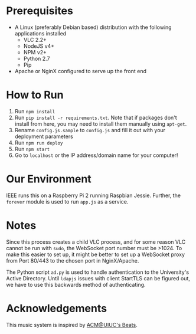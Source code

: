 # Prerequisites

* A Linux (preferably Debian based) distribution with the following applications installed
	* VLC 2.2+
	* NodeJS v4+
	* NPM v2+
	* Python 2.7
	* Pip
* Apache or NginX configured to serve up the front end

# How to Run

1. Run `npm install`
2. Run `pip install -r requirements.txt`. Note that if packages don't install from here, you may need to install them manually using `apt-get`.
2. Rename `config.js.sample` to `config.js` and fill it out with your deployment parameters
3. Run `npm run deploy`
4. Run `npm start`
5. Go to `localhost` or the IP address/domain name for your computer!

# Our Environment

IEEE runs this on a Raspberry Pi 2 running Raspbian Jessie. Further, the `forever` module is used to run `app.js` as a service. 

# Notes

Since this process creates a child VLC process, and for some reason VLC cannot be run with `sudo`, the WebSocket port number must be >1024. To make this easier to set up, it might be better to set up a WebSocket proxy from Port 80/443 to the chosen port in NginX/Apache.

The Python script `ad.py` is used to handle authentication to the University's Active Directory. Until `ldapjs` issues with client StartTLS can be figured out, we have to use this backwards method of authenticating. 

# Acknowledgements

This music system is inspired by [ACM@UIUC's Beats](https://github.com/acm-uiuc/beats).
